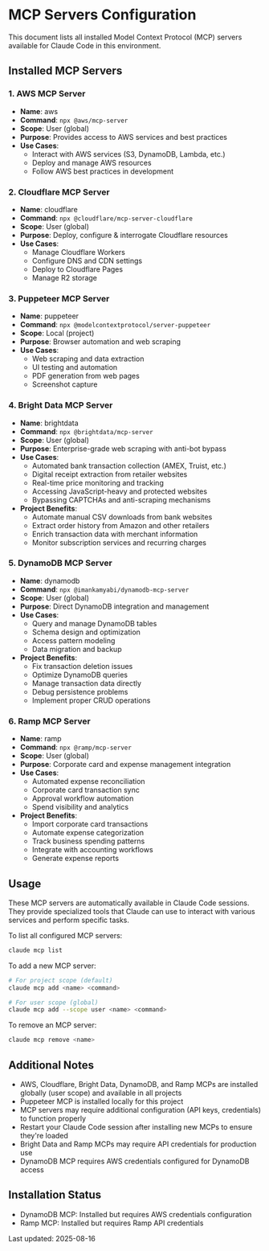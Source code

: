 # MCP Servers Configuration

This document lists all installed Model Context Protocol (MCP) servers available for Claude Code in this environment.

## Installed MCP Servers

### 1. AWS MCP Server
- **Name**: aws
- **Command**: `npx @aws/mcp-server`
- **Scope**: User (global)
- **Purpose**: Provides access to AWS services and best practices
- **Use Cases**: 
  - Interact with AWS services (S3, DynamoDB, Lambda, etc.)
  - Deploy and manage AWS resources
  - Follow AWS best practices in development

### 2. Cloudflare MCP Server
- **Name**: cloudflare
- **Command**: `npx @cloudflare/mcp-server-cloudflare`
- **Scope**: User (global)
- **Purpose**: Deploy, configure & interrogate Cloudflare resources
- **Use Cases**:
  - Manage Cloudflare Workers
  - Configure DNS and CDN settings
  - Deploy to Cloudflare Pages
  - Manage R2 storage

### 3. Puppeteer MCP Server
- **Name**: puppeteer
- **Command**: `npx @modelcontextprotocol/server-puppeteer`
- **Scope**: Local (project)
- **Purpose**: Browser automation and web scraping
- **Use Cases**:
  - Web scraping and data extraction
  - UI testing and automation
  - PDF generation from web pages
  - Screenshot capture

### 4. Bright Data MCP Server
- **Name**: brightdata
- **Command**: `npx @brightdata/mcp-server`
- **Scope**: User (global)
- **Purpose**: Enterprise-grade web scraping with anti-bot bypass
- **Use Cases**:
  - Automated bank transaction collection (AMEX, Truist, etc.)
  - Digital receipt extraction from retailer websites
  - Real-time price monitoring and tracking
  - Accessing JavaScript-heavy and protected websites
  - Bypassing CAPTCHAs and anti-scraping mechanisms
- **Project Benefits**:
  - Automate manual CSV downloads from bank websites
  - Extract order history from Amazon and other retailers
  - Enrich transaction data with merchant information
  - Monitor subscription services and recurring charges

### 5. DynamoDB MCP Server
- **Name**: dynamodb
- **Command**: `npx @imankamyabi/dynamodb-mcp-server`
- **Scope**: User (global)
- **Purpose**: Direct DynamoDB integration and management
- **Use Cases**:
  - Query and manage DynamoDB tables
  - Schema design and optimization
  - Access pattern modeling
  - Data migration and backup
- **Project Benefits**:
  - Fix transaction deletion issues
  - Optimize DynamoDB queries
  - Manage transaction data directly
  - Debug persistence problems
  - Implement proper CRUD operations

### 6. Ramp MCP Server
- **Name**: ramp
- **Command**: `npx @ramp/mcp-server`
- **Scope**: User (global)
- **Purpose**: Corporate card and expense management integration
- **Use Cases**:
  - Automated expense reconciliation
  - Corporate card transaction sync
  - Approval workflow automation
  - Spend visibility and analytics
- **Project Benefits**:
  - Import corporate card transactions
  - Automate expense categorization
  - Track business spending patterns
  - Integrate with accounting workflows
  - Generate expense reports

## Usage

These MCP servers are automatically available in Claude Code sessions. They provide specialized tools that Claude can use to interact with various services and perform specific tasks.

To list all configured MCP servers:
```bash
claude mcp list
```

To add a new MCP server:
```bash
# For project scope (default)
claude mcp add <name> <command>

# For user scope (global)
claude mcp add --scope user <name> <command>
```

To remove an MCP server:
```bash
claude mcp remove <name>
```

## Additional Notes

- AWS, Cloudflare, Bright Data, DynamoDB, and Ramp MCPs are installed globally (user scope) and available in all projects
- Puppeteer MCP is installed locally for this project
- MCP servers may require additional configuration (API keys, credentials) to function properly
- Restart your Claude Code session after installing new MCPs to ensure they're loaded
- Bright Data and Ramp MCPs may require API credentials for production use
- DynamoDB MCP requires AWS credentials configured for DynamoDB access

## Installation Status
- DynamoDB MCP: Installed but requires AWS credentials configuration
- Ramp MCP: Installed but requires Ramp API credentials

Last updated: 2025-08-16